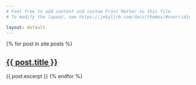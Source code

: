 ```yaml
---
# Feel free to add content and custom Front Matter to this file.
# To modify the layout, see https://jekyllrb.com/docs/themes/#overriding-theme-defaults

layout: default 
---
```

{% for post in site.posts %}
  <h2><a href="{{ post.url }}">{{ post.title }}</a></h2>
  {{ post.excerpt }}
{% endfor %}
